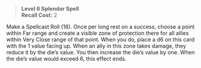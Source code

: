 > **Level 6 Splendor Spell**  
> **Recall Cost:** 2

Make a Spellcast Roll (16). Once per long rest on a success, choose a point within Far range and create a visible zone of protection there for all allies within Very Close range of that point. When you do, place a d6 on this card with the 1 value facing up. When an ally in this zone takes damage, they reduce it by the die’s value. You then increase the die’s value by one. When the die’s value would exceed 6, this effect ends.
